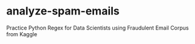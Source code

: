 # analyze-spam-emails
 Practice Python Regex for Data Scientists using Fraudulent Email Corpus from Kaggle
